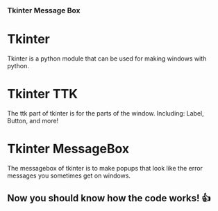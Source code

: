 ### Tkinter Message Box
# Tkinter
Tkinter is a python module that can be used for making windows with python.
# Tkinter TTK
The ttk part of tkinter is for the parts of the window. Including: Label, Button, and more!
# Tkinter MessageBox
The messagebox of tkinter is to make popups that look like the error messages you sometimes get on windows.

## Now you should know how the code works! :thumbsup:

